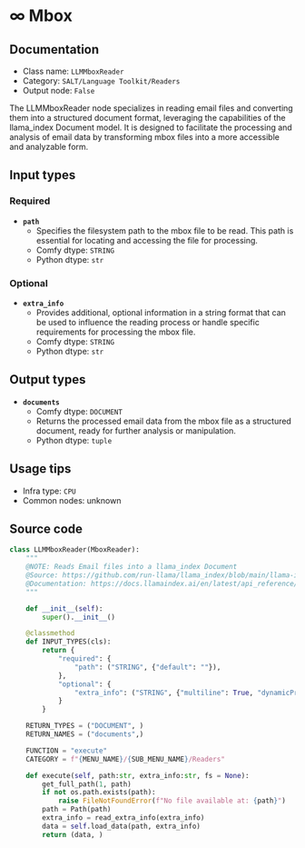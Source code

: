 # ∞ Mbox
## Documentation
- Class name: `LLMMboxReader`
- Category: `SALT/Language Toolkit/Readers`
- Output node: `False`

The LLMMboxReader node specializes in reading email files and converting them into a structured document format, leveraging the capabilities of the llama_index Document model. It is designed to facilitate the processing and analysis of email data by transforming mbox files into a more accessible and analyzable form.
## Input types
### Required
- **`path`**
    - Specifies the filesystem path to the mbox file to be read. This path is essential for locating and accessing the file for processing.
    - Comfy dtype: `STRING`
    - Python dtype: `str`
### Optional
- **`extra_info`**
    - Provides additional, optional information in a string format that can be used to influence the reading process or handle specific requirements for processing the mbox file.
    - Comfy dtype: `STRING`
    - Python dtype: `str`
## Output types
- **`documents`**
    - Comfy dtype: `DOCUMENT`
    - Returns the processed email data from the mbox file as a structured document, ready for further analysis or manipulation.
    - Python dtype: `tuple`
## Usage tips
- Infra type: `CPU`
- Common nodes: unknown


## Source code
```python
class LLMMboxReader(MboxReader):
    """
    @NOTE: Reads Email files into a llama_index Document
    @Source: https://github.com/run-llama/llama_index/blob/main/llama-index-integrations/readers/llama-index-readers-file/llama_index/readers/file/mbox/base.py
    @Documentation: https://docs.llamaindex.ai/en/latest/api_reference/readers/file/#llama_index.readers.file.MboxReader
    """

    def __init__(self):
        super().__init__()

    @classmethod
    def INPUT_TYPES(cls):
        return {
            "required": {
                "path": ("STRING", {"default": ""}),
            },
            "optional": {
                "extra_info": ("STRING", {"multiline": True, "dynamicPrompts": False, "default": "{}"}),
            }
        }

    RETURN_TYPES = ("DOCUMENT", )
    RETURN_NAMES = ("documents",)

    FUNCTION = "execute"
    CATEGORY = f"{MENU_NAME}/{SUB_MENU_NAME}/Readers"

    def execute(self, path:str, extra_info:str, fs = None):
        get_full_path(1, path)
        if not os.path.exists(path):
            raise FileNotFoundError(f"No file available at: {path}")
        path = Path(path)
        extra_info = read_extra_info(extra_info)
        data = self.load_data(path, extra_info)
        return (data, )

```
